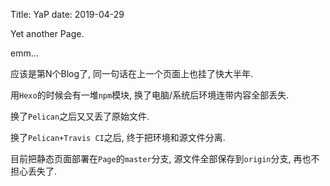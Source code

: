 Title: YaP
date: 2019-04-29

Yet another Page.

emm... 

应该是第N个Blog了, 同一句话在上一个页面上也挂了快大半年.

用`Hexo`的时候会有一堆`npm`模块, 换了电脑/系统后环境连带内容全部丢失.

换了`Pelican`之后又又丢了原始文件.

换了`Pelican+Travis CI`之后, 终于把环境和源文件分离.

目前把静态页面部署在`Page`的`master`分支, 源文件全部保存到`origin`分支, 再也不担心丢失了.